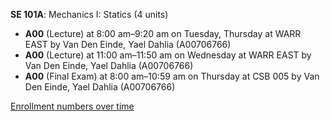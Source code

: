 **SE 101A**: Mechanics I: Statics (4 units)

- **A00** (Lecture) at 8:00 am–9:20 am on Tuesday, Thursday at WARR EAST by Van Den Einde, Yael Dahlia (A00706766)
- **A00** (Lecture) at 11:00 am–11:50 am on Wednesday at WARR EAST by Van Den Einde, Yael Dahlia (A00706766)
- **A00** (Final Exam) at 8:00 am–10:59 am on Thursday at CSB 005 by Van Den Einde, Yael Dahlia (A00706766)

[Enrollment numbers over time](./SE101A.tsv)
